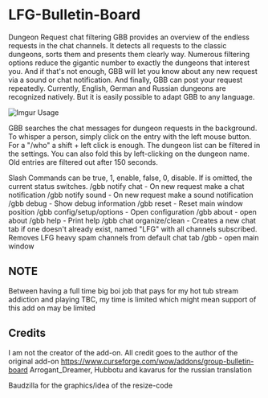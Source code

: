 # LFG-Bulletin-Board
Dungeon Request chat filtering
GBB provides an overview of the endless requests in the chat channels. It detects all requests to the classic dungeons, sorts them and presents them clearly way. Numerous filtering options reduce the gigantic number to exactly the dungeons that interest you. And if that's not enough, GBB will let you know about any new request via a sound or chat notification. And finally, GBB can post your request repeatedly.
Currently, English, German and Russian dungeons are recognized natively. But it is easily possible to adapt GBB to any language.

![Imgur](https://i.imgur.com/EBpf3Yp.jpg)
Usage

GBB searches the chat messages for dungeon requests in the background. To whisper a person, simply click on the entry with the left mouse button. For a "/who" a shift + left click is enough. The dungeon list can be filtered in the settings. You can also fold this by left-clicking on the dungeon name.
Old entries are filtered out after 150 seconds.

 

Slash Commands
<value> can be true, 1, enable, false, 0, disable. If <value> is omitted, the current status switches.
/gbb notify chat <value> - On new request make a chat notification
/gbb notify sound <value> - On new request make a sound notification
/gbb debug <value> - Show debug information
/gbb reset - Reset main window position
/gbb config/setup/options - Open configuration
/gbb about - open about
/gbb help - Print help
/gbb chat organize/clean - Creates a new chat tab if one doesn't already exist, named "LFG" with all channels subscribed. Removes LFG heavy spam channels from default chat tab
/gbb - open main window

 

## NOTE
Between having a full time big boi job that pays for my hot tub stream addiction and playing TBC, my time is limited which might mean support of this add on may be limited

## Credits

I am not the creator of the add-on. All credit goes to the author of the original add-on https://www.curseforge.com/wow/addons/group-bulletin-board
Arrogant_Dreamer, Hubbotu and kavarus for the russian translation

Baudzilla for the graphics/idea of the resize-code
